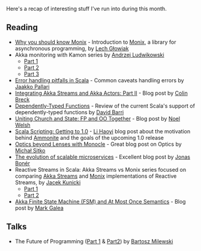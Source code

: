 Here's a recap of interesting stuff I've run into during this month.

## Reading
* [Why you should know Monix](https://blog.scalac.io/2017/06/01/why-should-you-care-about-monix.html) - Introduction to [Monix](https://monix.io/), a library for asynchronous programming, by [Lech Głowiak](https://github.com/LGLO)
* Akka monitoring with Kamon series by [Andrzej Ludwikowski](https://github.com/aludwiko)
  * [Part 1](https://softwaremill.com/akka-monitoring-with-kamon-part-1/)
  * [Part 2](https://softwaremill.com/akka-monitoring-with-kamon-part-2/)
  * [Part 3](https://softwaremill.com/akka-monitoring-with-kamon-part-3/)
* [Error handling pitfalls in Scala](http://www.cakesolutions.net/teamblogs/error-handling-pitfalls-in-scala) - Common caveats handling errors by [Jaakko Pallari](https://github.com/jkpl)
* [Integrating Akka Streams and Akka Actors: Part II](http://blog.colinbreck.com/integrating-akka-streams-and-akka-actors-part-ii/) - Blog post by [Colin Breck](https://twitter.com/breckcs)
* [Dependently-Typed Functions](http://japgolly.blogspot.com.es/2017/06/dependently-typed-functions.html) - Review of the current Scala's support of dependently-typed functions by [David Barri](https://github.com/japgolly)
* [Uniting Church and State: FP and OO Together](http://underscore.io/blog/posts/2017/06/02/uniting-church-and-state.html) - Blog post by [Noel Welsh](https://github.com/noelwelsh/)
* [Scala Scripting: Getting to 1.0](http://www.lihaoyi.com/post/ScalaScriptingGettingto10.html) - [Li Haoyi](https://github.com/lihaoyi) blog post about the motivation behind [Ammonite](https://github.com/lihaoyi/ammonite) and the goals of the upcoming 1.0 release
* [Optics beyond Lenses with Monocle](https://blog.scalac.io/optics-beyond-lenses-with-monocle.html) - Great blog post on Optics by [Michał Sitko](https://github.com/note)
* [The evolution of scalable microservices](https://www.oreilly.com/ideas/the-evolution-of-scalable-microservices) - Excellent blog post by [Jonas Bonér](https://github.com/jboner)
* Reactive Streams in Scala: Akka Streams vs Monix series focused on comparing [Akka Streams](http://doc.akka.io/docs/akka/current/scala/stream/index.html) and [Monix](https://monix.io/) implementations of Reactive Streams, by [Jacek Kunicki](https://github.com/rucek)
  * [Part 1](https://softwaremill.com/reactive-streams-in-scala-comparing-akka-streams-and-monix-part-1/)
  * [Part 2](https://softwaremill.com/reactive-streams-in-scala-comparing-akka-streams-and-monix-part-2/)
* [Akka Finite State Machine (FSM) and At Most Once Semantics](http://cloudmark.github.io/FSM/) - Blog post by [Mark Galea](https://github.com/cloudmark)

## Talks
* The Future of Programming ([Part 1](https://youtu.be/sXdDqOxjKcc) & [Part2](https://youtu.be/XZl5DglVTCs)) by [Bartosz Milewski](https://github.com/BartoszMilewski)

